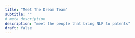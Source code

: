 ```yaml
---
title: "Meet The Dream Team"
subtitle: ""
# meta description
description: "meet the people that bring NLP to patents"
draft: false
---
```


<!-- <div class='team'>
<div class='profile profile1'>
<div class='profilePicture'>

![François](/images/François.png)

</div>
<div class='profileDetail'>

[**François Veltz**](https://algopatent.com) Patent Attorney specializing in the algorithmics behind patent drafting.

</div>
</div>

<div class='profile profile2'>
<div class='profilePicture'>

![Kim](/images/Kim.jpg)

</div>
<div class='profileDetail'>

[**Kim Gerdes**](https://gerdes.fr) Professor in Computational Linguistics, member of the TLP research group at the Lisn, co-responsible for the Master track “Artificial Intelligence” [University Paris Saclay](https://www.universite-paris-saclay.fr/)

</div>
</div>
<div class='profile profile3'>
<div class='profilePicture'>

![Jean-Marc](/images/Jean-Marc.jpg)

</div>
<div class='profileDetail'>

[**Jean-Marc Deltorn**](https://www.linkedin.com/in/jean-marc-deltorn-809751158/) Senior researcher at CEIPI, University of Strasbourg, where he co-directs the University Diploma on AI & IP, and formerly in charge of AI applications (text, images, speech) at the European Patent Office.

</div>
</div>

<div class='profile profile4'>
<div class='profilePicture'>

![Abdelhak](/images/Abdelhak.jpg)

</div>
<div class='profileDetail'>

**Abdelhak Kelious** Computer Science Student at the University of Paris, doing his final internship at INRIA with qatent on the construction of a jurisprudence database. He is interested in Artificial Intelligence, Data Science, and Data engineering.

</div>
</div>

<div class='profile profile5'>
<div class='profilePicture'>

![Alma](/images/Alma.png)

</div>
<div class='profileDetail'>

**Alma Parias García** EIT Data Science student from the Universidad Politécnica in Madrid / University Paris-Saclay, doing her internship at Inria/qatent on Multi-Word embeddings. She holds a bachelor in Mathematics and Software Engineering from the Universidad Rey Juan Carlos in Madrid.

</div>
</div>

<div class='profile profile6'>
<div class='profilePicture'>

![Ji](/images/Ji.png)

</div>
<div class='profileDetail'>

**Ji Pei** Back-end engineer. He holds a bachelor in Statistics from Fujian Agriculture and Forestry University, and a engineering diploma with a Data Science major from ESIEA (École d'Ingénieurs en Sciences et Technologies du Numérique).

</div>
</div>

<div class='profile profile7'>
<div class='profilePicture'>

![Venkat](/images/Venkat.png)

</div>
<div class='profileDetail'>

**Venkat Kumari Natarajan** Front-End Engineer. She is a Graduate from EPITA specialized in Software Engineering , focussing on front-end development with JavaScript & Frameworks. She holds a Bachelor in Computer Science and Engineering from the University College of Engineering, Kanchipuram, Chennai.

</div>
</div>

<div class='profile profile8'>
<div class='profilePicture'>

![Zongmin](/images/Zongmin.jpg)

</div>
<div class='profileDetail'>

**Zongmin Li** Currently a 3rd year student at the École Polytechnique who majors in computer science and data science. He is doing his research internship on NLP within qatent.

</div>
</div>
</div> -->
